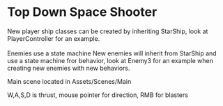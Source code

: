 # Top Down Space Shooter

New player ship classes can be created by inheriting StarShip, look at PlayerController for an example.<br/><br/>Enemies use a state machine New enemies will inherit from StarShip and use a state machine fror behavior, look at Enemy3 for an example when creating new enemies with new behaviors.

Main scene located in Assets/Scenes/Main

W,A,S,D is thrust, mouse pointer for direction, RMB for blasters
